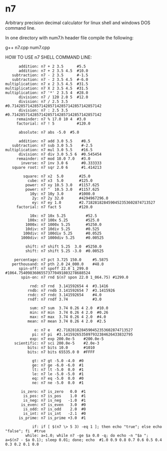 # n7
Arbitrary precision decimal calculator for linux shell and windows DOS command line.

In one directory with num7.h header file compile the following:

  g++ n7.cpp num7.cpp

  HOW TO USE n7 SHELL COMMAND LINE:
  
          addition: n7 + 2 3.5      #5.5
          addition: n7 + 2 3.5 4.5  #10.0
       subtraction: n7 - 2 3.5      #-1.5
       subtraction: n7 - 2 3.5 4.5  #-6.0
    multiplication: n7 x 2 3.5 4.5  #31.5
    multiplication: n7 X 2 3.5 4.5  #31.5
    multiplication: n7 '*' 2 3.5 4  #28.0
          division: n7 / 120 2.0 5  #12.0
          division: n7 / 2.5 3.5    #0.7142857142857142857142857142857142857142
          division: n7 : 2.5 3.5    #0.7142857142857142857142857142857142857142
         remainder: n7 % 17.0 10 4  #3.0
         factorial: n7 ! 5          #120.0
  
          absolute: n7 abs -5.0  #5.0
  
          addition: n7 add 3.0 5.5    #8.5
       subtraction: n7 sub 3.0 5.5    #-2.5
    multiplication: n7 mul 3.0 5.5    #16.5
          division: n7 div 3.0 5.5 6  #0.545454
         remainder: n7 mod 10.0 7.0   #3.0
           inverse: n7 inv 3.0 6      #0.333333
       square root: n7 sqr 2.0 6      #1.414213
  
            square: n7 x2  5.0       #25.0
              cube: n7 x3  5.0       #125.0
             power: n7 xy 10.5 3.0   #1157.625
             power: n7 ^  10.5 3.0   #1157.625
               10y: n7 10y 3.0       #1000.0
                2y: n7 2y 32.0       #4294967296.0
                ey: n7 ey 1.0        #2.7182818284590452353602874713527
         factorial: n7 fact 5        #120.0
  
               10x: n7 10x 5.25         #52.5
              100x: n7 100x 5.25        #525.0
             1000x: n7 1000x 5.25       #5250.0
             10div: n7 10div 5.25       #0.525
            100div: n7 100div 5.25      #0.0525
           1000div: n7 1000div 5.25     #0.00525
  
             shift: n7 shift 5.25  3.0  #5250.0
             shift: n7 shift 5.25 -3.0  #0.00525
  
        percentage: n7 pct 3.725 150.0     #5.5875
       perthousand: n7 pth 2.0 24_000.0    #48.0
          spin-off: n7 spoff 22.0 1_299.0  #1064.75409836065573770491803278688524
           spin-on: n7 rnd $(n7 spon 22.0 1_064.75) #1299.0
  
               rnd: n7 rnd  3.141592654 4  #3.1416
              rndb: n7 rndb 3.141592654 7  #3.1415926
              rndc: n7 rndc 3.141592654    #4.0
              rndf: n7 rndf 3.74           #3.0
  
               sum: n7 sum  3.74 0.26 4 2.0  #10.0
               min: n7 min  3.74 0.26 4 2.0  #0.26
               max: n7 max  3.74 0.26 4 2.0  #4.0
              mean: n7 mean 3.74 0.26 4 2.0  #2.5
  
                 e: n7 e   #2.7182818284590452353602874713527
                pi: n7 pi  #3.1415926535897932384626433832795
               exp: n7 exp 200.0e-5    #200.0e-5
        scientific: n7 sci 200.0e-5    #2.0e-3
              bits: n7 bits 10.0       #1010
              bits: n7 bits 65535.0 0  #FFFF
  
                gt: n7 gt -5.0 -4.0  #0
                ge: n7 ge -6.0 -6.0  #1
                lt: n7 lt -5.0  0.0  #1
                le: n7 le -5.0 -5.0  #1
                eq: n7 eq -5.0  0.0  #0
                ne: n7 ne -5.0  0.0  #1
  
           is_zero: n7 is_zero   0.0  #1
            is_pos: n7 is_pos    1.0  #1
            is_neg: n7 is_neg   -1.0  #1
           is_even: n7 is_even   3.0  #0
            is_odd: n7 is_odd    2.0  #0
            is_int: n7 is_int   -2.1  #0
          is_prime: n7 is_prime +3.0  #1
  
                if: if [ $(n7 \> 5 3) -eq 1 ]; then echo "true"; else echo "false"; fi  #true
             while: a=1.0; while n7 -ge $a 0.0 -q; do echo -n "$a "; a=$(n7 - $a 0.1); sleep 0.01; done; echo  #1.0 0.9 0.8 0.7 0.6 0.5 0.4 0.3 0.2 0.1 0.0
            
